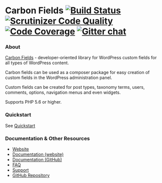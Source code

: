 # Carbon Fields [![Build Status](https://travis-ci.org/htmlburger/carbon-fields.svg?branch=master)](https://travis-ci.org/htmlburger/carbon-fields) [![Scrutinizer Code Quality](https://scrutinizer-ci.com/g/htmlburger/carbon-fields/badges/quality-score.png?b=master)](https://scrutinizer-ci.com/g/htmlburger/carbon-fields/?branch=master) [![Code Coverage](https://scrutinizer-ci.com/g/htmlburger/carbon-fields/badges/coverage.png?b=master)](https://scrutinizer-ci.com/g/htmlburger/carbon-fields/?branch=master) [![Gitter chat](https://badges.gitter.im/carbon-fields/Lobby.png)](https://gitter.im/carbon-fields/Lobby)

### About

[Carbon Fields](http://carbonfields.net/) - developer-oriented library for WordPress custom fields for all types of WordPress content. 

Carbon fields can be used as a composer package for easy creation of custom fields in the WordPress administration panel. 

Custom fields can be created for post types, taxonomy terms, users, comments, options, navigation menus and even widgets.

Supports PHP 5.6 or higher.

### Quickstart

See [Quickstart](https://github.com/htmlburger/carbon-fields-docs/tree/master/documentation/10-quickstart.md)

### Documentation & Other Resources

* [Website](http://carbonfields.net/)
* [Documentation (website)](https://docs.carbonfields.net/)
* [Documentation (GitHub)](https://github.com/htmlburger/carbon-fields-docs)
* [FAQ](http://carbonfields.net/faq/)
* [Support](http://carbonfields.net/support/)
* [GitHub Repository](https://github.com/htmlburger/carbon-fields)
